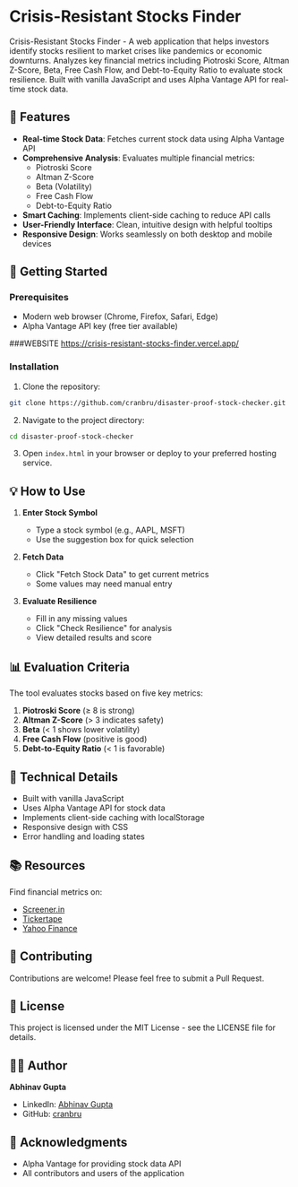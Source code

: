 # Crisis-Resistant Stocks Finder

Crisis-Resistant Stocks Finder - A web application that helps investors identify stocks resilient to market crises like pandemics or economic downturns. Analyzes key financial metrics including Piotroski Score, Altman Z-Score, Beta, Free Cash Flow, and Debt-to-Equity Ratio to evaluate stock resilience. Built with vanilla JavaScript and uses Alpha Vantage API for real-time stock data.

## 🌟 Features

- **Real-time Stock Data**: Fetches current stock data using Alpha Vantage API
- **Comprehensive Analysis**: Evaluates multiple financial metrics:
  - Piotroski Score
  - Altman Z-Score
  - Beta (Volatility)
  - Free Cash Flow
  - Debt-to-Equity Ratio
- **Smart Caching**: Implements client-side caching to reduce API calls
- **User-Friendly Interface**: Clean, intuitive design with helpful tooltips
- **Responsive Design**: Works seamlessly on both desktop and mobile devices

## 🚀 Getting Started

### Prerequisites

- Modern web browser (Chrome, Firefox, Safari, Edge)
- Alpha Vantage API key (free tier available)

###WEBSITE
https://crisis-resistant-stocks-finder.vercel.app/

### Installation

1. Clone the repository:
```bash
git clone https://github.com/cranbru/disaster-proof-stock-checker.git
```

2. Navigate to the project directory:
```bash
cd disaster-proof-stock-checker
```

3. Open `index.html` in your browser or deploy to your preferred hosting service.

## 💡 How to Use

1. **Enter Stock Symbol**
   - Type a stock symbol (e.g., AAPL, MSFT)
   - Use the suggestion box for quick selection

2. **Fetch Data**
   - Click "Fetch Stock Data" to get current metrics
   - Some values may need manual entry

3. **Evaluate Resilience**
   - Fill in any missing values
   - Click "Check Resilience" for analysis
   - View detailed results and score

## 📊 Evaluation Criteria

The tool evaluates stocks based on five key metrics:

1. **Piotroski Score** (≥ 8 is strong)
2. **Altman Z-Score** (> 3 indicates safety)
3. **Beta** (< 1 shows lower volatility)
4. **Free Cash Flow** (positive is good)
5. **Debt-to-Equity Ratio** (< 1 is favorable)

## 🔧 Technical Details

- Built with vanilla JavaScript
- Uses Alpha Vantage API for stock data
- Implements client-side caching with localStorage
- Responsive design with CSS
- Error handling and loading states

## 📚 Resources

Find financial metrics on:
- [Screener.in](https://www.screener.in/)
- [Tickertape](https://www.tickertape.in/)
- [Yahoo Finance](https://finance.yahoo.com/)

## 🤝 Contributing

Contributions are welcome! Please feel free to submit a Pull Request.

## 📝 License

This project is licensed under the MIT License - see the LICENSE file for details.

## 👨‍💻 Author

**Abhinav Gupta**
- LinkedIn: [Abhinav Gupta](https://www.linkedin.com/in/abhinav-gupta-772972322/)
- GitHub: [cranbru](https://github.com/cranbru)

## 🙏 Acknowledgments

- Alpha Vantage for providing stock data API
- All contributors and users of the application 
